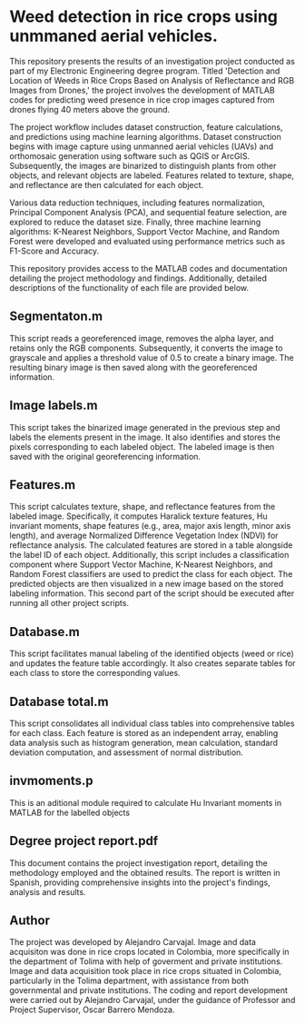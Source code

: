# Weed detection in rice crops using unmmaned aerial vehicles.
This repository presents the results of an investigation project conducted as part of my Electronic Engineering degree program. Titled 'Detection and Location of Weeds in Rice Crops Based on Analysis of Reflectance and RGB Images from Drones,' the project involves the development of MATLAB codes for predicting weed presence in rice crop images captured from drones flying 40 meters above the ground.

The project workflow includes dataset construction, feature calculations, and predictions using machine learning algorithms. Dataset construction begins with image capture using unmanned aerial vehicles (UAVs) and orthomosaic generation using software such as QGIS or ArcGIS. Subsequently, the images are binarized to distinguish plants from other objects, and relevant objects are labeled. Features related to texture, shape, and reflectance are then calculated for each object.

Various data reduction techniques, including features normalization, Principal Component Analysis (PCA), and sequential feature selection, are explored to reduce the dataset size. Finally, three machine learning algorithms: K-Nearest Neighbors, Support Vector Machine, and Random Forest were developed and evaluated using performance metrics such as F1-Score and Accuracy.

This repository provides access to the MATLAB codes and documentation detailing the project methodology and findings. Additionally, detailed descriptions of the functionality of each file are provided below.

## Segmentaton.m
This script reads a georeferenced image, removes the alpha layer, and retains only the RGB components. Subsequently, it converts the image to grayscale and applies a threshold value of 0.5 to create a binary image. The resulting binary image is then saved along with the georeferenced information.

## Image labels.m
This script takes the binarized image generated in the previous step and labels the elements present in the image. It also identifies and stores the pixels corresponding to each labeled object. The labeled image is then saved with the original georeferencing information.

## Features.m
This script calculates texture, shape, and reflectance features from the labeled image. Specifically, it computes Haralick texture features, Hu invariant moments, shape features (e.g., area, major axis length, minor axis length), and average Normalized Difference Vegetation Index (NDVI) for reflectance analysis. The calculated features are stored in a table alongside the label ID of each object.
Additionally, this script includes a classification component where Support Vector Machine, K-Nearest Neighbors, and Random Forest classifiers are used to predict the class for each object. The predicted objects are then visualized in a new image based on the stored labeling information. 
This second part of the script should be executed after running all other project scripts.

## Database.m
This script facilitates manual labeling of the identified objects (weed or rice) and updates the feature table accordingly. It also creates separate tables for each class to store the corresponding values.

## Database total.m
This script consolidates all individual class tables into comprehensive tables for each class. Each feature is stored as an independent array, enabling data analysis such as histogram generation, mean calculation, standard deviation computation, and assessment of normal distribution.

## invmoments.p
This is an aditional module required to calculate Hu Invariant moments in MATLAB for the labelled objects

## Degree project report.pdf
This document contains the project investigation report, detailing the methodology employed and the obtained results. The report is written in Spanish, providing comprehensive insights into the project's findings, analysis and results.

## Author
The project was developed by Alejandro Carvajal. Image and data acquisiton was done in rice crops located in Colombia, more specifically in the department of Tolima with help of goverment and private institutions. Image and data acquisition took place in rice crops situated in Colombia, particularly in the Tolima department, with assistance from both governmental and private institutions. The coding and report development were carried out by Alejandro Carvajal, under the guidance of Professor and Project Supervisor, Oscar Barrero Mendoza.
